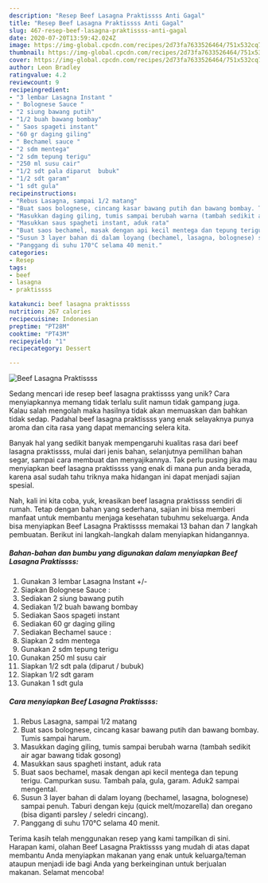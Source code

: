 ```yaml
---
description: "Resep Beef Lasagna Praktissss Anti Gagal"
title: "Resep Beef Lasagna Praktissss Anti Gagal"
slug: 467-resep-beef-lasagna-praktissss-anti-gagal
date: 2020-07-20T13:59:42.024Z
image: https://img-global.cpcdn.com/recipes/2d73fa7633526464/751x532cq70/beef-lasagna-praktissss-foto-resep-utama.jpg
thumbnail: https://img-global.cpcdn.com/recipes/2d73fa7633526464/751x532cq70/beef-lasagna-praktissss-foto-resep-utama.jpg
cover: https://img-global.cpcdn.com/recipes/2d73fa7633526464/751x532cq70/beef-lasagna-praktissss-foto-resep-utama.jpg
author: Leon Bradley
ratingvalue: 4.2
reviewcount: 9
recipeingredient:
- "3 lembar Lasagna Instant "
- " Bolognese Sauce "
- "2 siung bawang putih"
- "1/2 buah bawang bombay"
- " Saos spageti instant"
- "60 gr daging giling"
- " Bechamel sauce "
- "2 sdm mentega"
- "2 sdm tepung terigu"
- "250 ml susu cair"
- "1/2 sdt pala diparut  bubuk"
- "1/2 sdt garam"
- "1 sdt gula"
recipeinstructions:
- "Rebus Lasagna, sampai 1/2 matang"
- "Buat saos bolognese, cincang kasar bawang putih dan bawang bombay. Tumis sampai harum."
- "Masukkan daging giling, tumis sampai berubah warna (tambah sedikit air agar bawang tidak gosong)"
- "Masukkan saus spagheti instant, aduk rata"
- "Buat saos bechamel, masak dengan api kecil mentega dan tepung terigu. Campurkan susu. Tambah pala, gula, garam. Aduk2 sampai mengental."
- "Susun 3 layer bahan di dalam loyang (bechamel, lasagna, bolognese) sampai penuh. Taburi dengan keju (quick melt/mozarella) dan oregano (bisa diganti parsley / seledri cincang)."
- "Panggang di suhu 170°C selama 40 menit."
categories:
- Resep
tags:
- beef
- lasagna
- praktissss

katakunci: beef lasagna praktissss 
nutrition: 267 calories
recipecuisine: Indonesian
preptime: "PT28M"
cooktime: "PT43M"
recipeyield: "1"
recipecategory: Dessert

---
```



![Beef Lasagna Praktissss](https://img-global.cpcdn.com/recipes/2d73fa7633526464/751x532cq70/beef-lasagna-praktissss-foto-resep-utama.jpg)

Sedang mencari ide resep beef lasagna praktissss yang unik? Cara menyiapkannya memang tidak terlalu sulit namun tidak gampang juga. Kalau salah mengolah maka hasilnya tidak akan memuaskan dan bahkan tidak sedap. Padahal beef lasagna praktissss yang enak selayaknya punya aroma dan cita rasa yang dapat memancing selera kita.

Banyak hal yang sedikit banyak mempengaruhi kualitas rasa dari beef lasagna praktissss, mulai dari jenis bahan, selanjutnya pemilihan bahan segar, sampai cara membuat dan menyajikannya. Tak perlu pusing jika mau menyiapkan beef lasagna praktissss yang enak di mana pun anda berada, karena asal sudah tahu triknya maka hidangan ini dapat menjadi sajian spesial.




Nah, kali ini kita coba, yuk, kreasikan beef lasagna praktissss sendiri di rumah. Tetap dengan bahan yang sederhana, sajian ini bisa memberi manfaat untuk membantu menjaga kesehatan tubuhmu sekeluarga. Anda bisa menyiapkan Beef Lasagna Praktissss memakai 13 bahan dan 7 langkah pembuatan. Berikut ini langkah-langkah dalam menyiapkan hidangannya.

<!--inarticleads1-->

##### Bahan-bahan dan bumbu yang digunakan dalam menyiapkan Beef Lasagna Praktissss:

1. Gunakan 3 lembar Lasagna Instant +/-
1. Siapkan  Bolognese Sauce :
1. Sediakan 2 siung bawang putih
1. Sediakan 1/2 buah bawang bombay
1. Sediakan  Saos spageti instant
1. Sediakan 60 gr daging giling
1. Sediakan  Bechamel sauce :
1. Siapkan 2 sdm mentega
1. Gunakan 2 sdm tepung terigu
1. Gunakan 250 ml susu cair
1. Siapkan 1/2 sdt pala (diparut / bubuk)
1. Siapkan 1/2 sdt garam
1. Gunakan 1 sdt gula




<!--inarticleads2-->

##### Cara menyiapkan Beef Lasagna Praktissss:

1. Rebus Lasagna, sampai 1/2 matang
1. Buat saos bolognese, cincang kasar bawang putih dan bawang bombay. Tumis sampai harum.
1. Masukkan daging giling, tumis sampai berubah warna (tambah sedikit air agar bawang tidak gosong)
1. Masukkan saus spagheti instant, aduk rata
1. Buat saos bechamel, masak dengan api kecil mentega dan tepung terigu. Campurkan susu. Tambah pala, gula, garam. Aduk2 sampai mengental.
1. Susun 3 layer bahan di dalam loyang (bechamel, lasagna, bolognese) sampai penuh. Taburi dengan keju (quick melt/mozarella) dan oregano (bisa diganti parsley / seledri cincang).
1. Panggang di suhu 170°C selama 40 menit.




Terima kasih telah menggunakan resep yang kami tampilkan di sini. Harapan kami, olahan Beef Lasagna Praktissss yang mudah di atas dapat membantu Anda menyiapkan makanan yang enak untuk keluarga/teman ataupun menjadi ide bagi Anda yang berkeinginan untuk berjualan makanan. Selamat mencoba!
